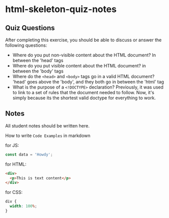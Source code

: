 # html-skeleton-quiz-notes

## Quiz Questions

After completing this exercise, you should be able to discuss or answer the following questions:

- Where do you put non-visible content about the HTML document?
  In between the 'head' tags
- Where do you put visible content about the HTML document?
  in between the 'body' tags
- Where do the `<head>` and `<body>` tags go in a valid HTML document?
  'head' goes above the 'body', and they both go in between the 'html' tag
- What is the purpose of a `<!DOCTYPE>` declaration?
  Previously, it was used to link to a set of rules that the document needed to follow. Now, it's simply because its the shortest valid doctype for everything to work.

## Notes

All student notes should be written here.

How to write `Code Examples` in markdown

for JS:

```javascript
const data = 'Howdy';
```

for HTML:

```html
<div>
  <p>This is text content</p>
</div>
```

for CSS:

```css
div {
  width: 100%;
}
```

